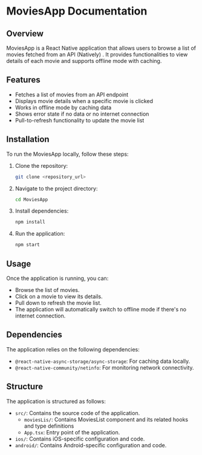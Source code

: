 # MoviesApp Documentation

## Overview
MoviesApp is a React Native application that allows users to browse a list of movies fetched from an API (Natively) . It provides functionalities to view details of each movie and supports offline mode with caching.

## Features
- Fetches a list of movies from an API endpoint
- Displays movie details when a specific movie is clicked
- Works in offline mode by caching data
- Shows error state if no data or no internet connection
- Pull-to-refresh functionality to update the movie list

## Installation
To run the MoviesApp locally, follow these steps:

1. Clone the repository:
   ```bash
   git clone <repository_url>
   ```

2. Navigate to the project directory:
   ```bash
   cd MoviesApp
   ```

3. Install dependencies:
   ```bash
   npm install
   ```

4. Run the application:
   ```bash
   npm start
   ```

## Usage
Once the application is running, you can:

- Browse the list of movies.
- Click on a movie to view its details.
- Pull down to refresh the movie list.
- The application will automatically switch to offline mode if there's no internet connection.

## Dependencies
The application relies on the following dependencies:

- `@react-native-async-storage/async-storage`: For caching data locally.
- `@react-native-community/netinfo`: For monitoring network connectivity.


## Structure
The application is structured as follows:

- `src/`: Contains the source code of the application.
  - `moviesLis/`: Contains MoviesList component and its related hooks and type definitions
  - `App.tsx`: Entry point of the application.
- `ios/`: Contains iOS-specific configuration and code.
- `android/`: Contains Android-specific configuration and code.


